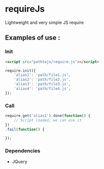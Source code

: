 # requireJs
Lightweight and very simple JS require

## Examples of use :
### Init

```html
<script src="pathtojs/require.js"></script>
```

```js
require.init({
    'alias1': 'path/file1.js',
    'alias2': 'path/file2.js',
    'alias3': 'path/file3.js',
    'alias4': 'path/file4.js',
});
```

### Call
```js
require.get('alias1').done(function() {
	// Script loaded, we can use it
})
.fail(function() {
	
});

```
### Dependencies
 - JQuery
